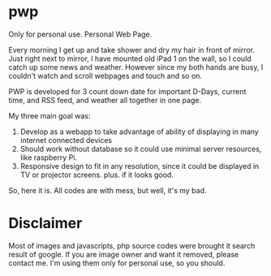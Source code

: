# pwp
Only for personal use.
Personal Web Page.

Every morning I get up and take shower and dry my hair in front of mirror.
Just right next to mirror, I have mounted old iPad 1 on the wall, so I could catch up some news and weather.
However since my both hands are busy, I couldn't watch and scroll webpages and touch and so on.

PWP is developed for 3 count down date for important D-Days, current time, and RSS feed, and weather all together in one page.

My three main goal was:
1. Develop as a webapp to take advantage of ability of displaying in many internet connected devices
2. Should work without database so it could use minimal server resources, like raspberry Pi.
3. Responsive design to fit in any resolution, since it could be displayed in TV or projector screens.
plus. if it looks good.

So, here it is.
All codes are with mess, but well, it's my bad.

# Disclaimer
Most of images and javascripts, php source codes were brought it search result of google.
If you are image owner and want it removed, please contact me.
I'm using them only for personal use, so you should.

